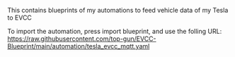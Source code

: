 This contains blueprints of my automations to feed vehicle data of my Tesla to EVCC

To import the automation, press import blueprint, and use the folling URL:
https://raw.githubusercontent.com/top-gun/EVCC-Blueprint/main/automation/tesla_evcc_mqtt.yaml

